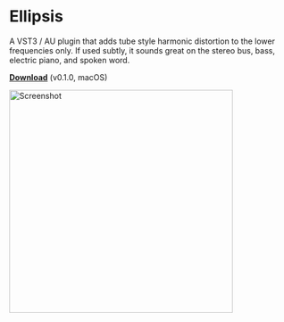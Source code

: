 # Ellipsis

A VST3 / AU plugin that adds tube style harmonic distortion to the lower frequencies only. If used subtly, it sounds great on the stereo bus, bass, electric piano, and spoken word.

[**Download**](https://github.com/unusual-audio/ellipsis/releases/download/v0.1.0/Ellipsis.dmg) (v0.1.0, macOS)

<img width="400" alt="Screenshot" src="https://user-images.githubusercontent.com/96809882/147630801-648c02fc-4d84-48ba-8305-e2a62265dd30.png">
